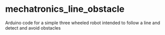 # mechatronics_line_obstacle
Arduino code for a simple three wheeled robot intended to follow a line and detect and avoid obstacles
